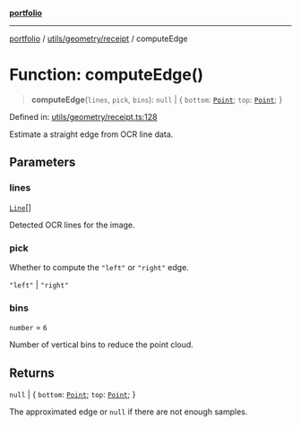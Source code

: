 [**portfolio**](../../../../README.md)

***

[portfolio](../../../../modules.md) / [utils/geometry/receipt](../README.md) / computeEdge

# Function: computeEdge()

> **computeEdge**(`lines`, `pick`, `bins`): `null` \| \{ `bottom`: [`Point`](../../basic/interfaces/Point.md); `top`: [`Point`](../../basic/interfaces/Point.md); \}

Defined in: [utils/geometry/receipt.ts:128](https://github.com/tnorlund/Portfolio/blob/5c9d7f0bc3c1664649184d8fe27141e594b424d3/portfolio/utils/geometry/receipt.ts#L128)

Estimate a straight edge from OCR line data.

## Parameters

### lines

[`Line`](../../../../types/api/interfaces/Line.md)[]

Detected OCR lines for the image.

### pick

Whether to compute the `"left"` or `"right"` edge.

`"left"` | `"right"`

### bins

`number` = `6`

Number of vertical bins to reduce the point cloud.

## Returns

`null` \| \{ `bottom`: [`Point`](../../basic/interfaces/Point.md); `top`: [`Point`](../../basic/interfaces/Point.md); \}

The approximated edge or `null` if there are not enough
samples.
